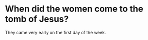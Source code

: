 # When did the women come to the tomb of Jesus?

They came very early on the first day of the week.
